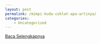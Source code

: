```yaml
---
layout: post
permalink: /mimpi-kuda-coklat-apa-artinya/
categories:
    - Uncategorized
---
```


[Baca Selengkapnya](/01)